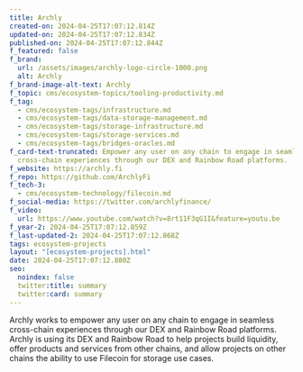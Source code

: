 ```yaml
---
title: Archly
created-on: 2024-04-25T17:07:12.814Z
updated-on: 2024-04-25T17:07:12.834Z
published-on: 2024-04-25T17:07:12.844Z
f_featured: false
f_brand:
  url: /assets/images/archly-logo-circle-1000.png
  alt: Archly
f_brand-image-alt-text: Archly
f_topic: cms/ecosystem-topics/tooling-productivity.md
f_tag:
  - cms/ecosystem-tags/infrastructure.md
  - cms/ecosystem-tags/data-storage-management.md
  - cms/ecosystem-tags/storage-infrastructure.md
  - cms/ecosystem-tags/storage-services.md
  - cms/ecosystem-tags/bridges-oracles.md
f_card-text-truncated: Empower any user on any chain to engage in seamless
  cross-chain experiences through our DEX and Rainbow Road platforms.
f_website: https://archly.fi
f_repo: https://github.com/ArchlyFi
f_tech-3:
  - cms/ecosystem-technology/filecoin.md
f_social-media: https://twitter.com/archlyfinance/
f_video:
  url: https://www.youtube.com/watch?v=8rt11F3qG1I&feature=youtu.be
f_year-2: 2024-04-25T17:07:12.859Z
f_last-updated-2: 2024-04-25T17:07:12.868Z
tags: ecosystem-projects
layout: "[ecosystem-projects].html"
date: 2024-04-25T17:07:12.880Z
seo:
  noindex: false
  twitter:title: summary
  twitter:card: summary
---
```

Archly works to empower any user on any chain to engage in seamless cross-chain experiences through our DEX and Rainbow Road platforms. Archly is using its DEX and Rainbow Road to help projects build liquidity, offer products and services from other chains, and allow projects on other chains the ability to use Filecoin for storage use cases.